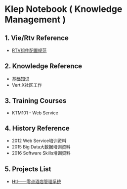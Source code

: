 # Klep Notebook \( Knowledge Management \)

## 1. Vie/Rtv Reference

* [RTV组件配置规范](/environment/specifications/21component-spec.md)

## 2. Knowledge Reference

* [基础知识](/reference/basic-knowledge.md)
* Vert.X社区工作

## 3. Training Courses

* KTM101 - Web Service

## 4. History Reference

* 2012 Web Service培训资料
* 2015 Big Data大数据培训资料
* 2016 Software Skills培训资料

## 5. Projects List

* [Htl——零点酒店管理系统](/projects/hotel-system.md)



